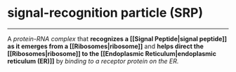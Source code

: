 # signal-recognition particle (SRP)
---
A *protein-RNA complex* that **recognizes a [[Signal Peptide|signal peptide]] as it emerges from a [[Ribosomes|ribosome]]** and **helps direct the [[Ribosomes|ribosome]] to the [[Endoplasmic Reticulum|endoplasmic reticulum (ER)]]** by *binding to a receptor protein on the ER.*